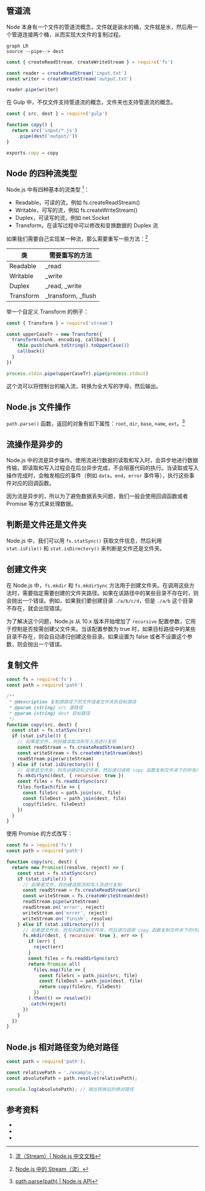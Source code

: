 ## 管道流

Node 本身有一个文件的管道流概念，文件就是装水的桶，文件就是水，然后用一个管道连接两个桶，从而实现大文件的复制过程。

```mermaid
graph LR
source --pipe--> dest
```

```js
const { createReadStream, createWriteStream } = require('fs')

const reader = createReadStream('input.txt')
const writer = createWriteStream('output.txt')

reader.pipe(writer)
```

在 Gulp 中，不仅文件支持管道流的概念，文件夹也支持管道流的概念。

```js
const { src, dest } = require('gulp')

function copy() {
  return src('input/*.js')
    .pipe(dest('output/'))
}

exports.copy = copy
```

## Node 的四种流类型

Node.js 中有四种基本的流类型 [^2]：

- Readable，可读的流，例如 fs.createReadStream()
- Writable，可写的流，例如 fs.createWriteStream()
- Duplex，可读写的流，例如 net.Socket
- Transform，在读写过程中可以修改和变换数据的 Duplex 流

如果我们需要自己实现某一种流，那么需要重写一些方法：[^3]

| 类 | 需要重写的方法 |
| -- | -- |
| Readable | _read |
| Writable | _write |
| Duplex | _read, _write |
| Transform | _transform, _flush |

举一个自定义 Transform 的例子：

```js
const { Transform } = require('stream')

const upperCaseTr = new Transform({
  transform(chunk, encoding, callback) {
    this.push(chunk.toString().toUpperCase())
    callback()
  }
})

process.stdin.pipe(upperCaseTr).pipe(process.stdout)
```

这个流可以将控制台的输入流，转换为全大写的字母，然后输出。

## Node.js 文件操作

`path.parse()` 函数，返回的对象有如下属性：`root`, `dir`, `base`, `name`, `ext`。[^4]

## 流操作是异步的

Node.js 中的流是异步操作。使用流进行数据的读取和写入时，会异步地进行数据传输，即读取和写入过程会在后台异步完成，不会阻塞代码的执行。当读取或写入操作完成时，会触发相应的事件（例如 `data`，`end`，`error` 事件等），执行这些事件对应的回调函数。

因为流是异步的，所以为了避免数据丢失问题，我们一般会使用回调函数或者 Promise 等方式来处理数据。

## 判断是文件还是文件夹

Node.js 中，我们可以用 `fs.statSync()` 获取文件信息，然后利用 `stat.isFile()` 和 `stat.isDirectory()` 来判断是文件还是文件夹。

## 创建文件夹

在 Node.js 中，`fs.mkdir` 和 `fs.mkdirSync` 方法用于创建文件夹。在调用这些方法时，需要指定需要创建的文件夹路径。如果在该路径中的某些目录不存在时，则会抛出一个错误。例如，如果我们要创建目录 `./a/b/c/d`，但是 `./a/b` 这个目录不存在，就会出现错误。

为了解决这个问题，Node.js 从 10.x 版本开始增加了 `recursive` 配置参数，它用于控制是否按需创建父文件夹。当该配置参数为 true 时，如果目标路径中的某些目录不存在，则会自动递归创建这些目录。如果设置为 false 或者不设置这个参数，则会抛出一个错误。

## 复制文件

```js
const fs = require('fs')
const path = require('path')

/**
 * @description 复制源路径下的文件或者文件夹到目标路径
 * @param {string} src 源路径
 * @param {string} dest 目标路径
 */
function copy(src, dest) {
  const stat = fs.statSync(src)
  if (stat.isFile()) {
    // 如果是文件，则创建读取流和写入流进行复制
    const readStream = fs.createReadStream(src)
    const writeStream = fs.createWriteStream(dest)
    readStream.pipe(writeStream)
  } else if (stat.isDirectory()) {
    // 如果是文件夹，则先创建目标文件夹，然后递归调用 copy 函数复制文件夹下的所有内容
    fs.mkdirSync(dest, { recursive: true })
    const files = fs.readdirSync(src)
    files.forEach(file => {
      const fileSrc = path.join(src, file)
      const fileDest = path.join(dest, file)
      copy(fileSrc, fileDest)
    })
  }
}
```

使用 Promise 的方式改写：

```js
const fs = require('fs')
const path = require('path')

function copy(src, dest) {
  return new Promise((resolve, reject) => {
    const stat = fs.statSync(src)
    if (stat.isFile()) {
      // 如果是文件，则创建读取流和写入流进行复制
      const readStream = fs.createReadStream(src)
      const writeStream = fs.createWriteStream(dest)
      readStream.pipe(writeStream)
      readStream.on('error', reject)
      writeStream.on('error', reject)
      writeStream.on('finish', resolve)
    } else if (stat.isDirectory()) {
      // 如果是文件夹，则先创建目标文件夹，然后递归调用 copy 函数复制文件夹下的内容
      fs.mkdir(dest, { recursive: true }, err => {
        if (err) {
          reject(err)
        }
        const files = fs.readdirSync(src)
        return Promise.all(
          files.map(file => {
            const fileSrc = path.join(src, file)
            const fileDest = path.join(dest, file)
            return copy(fileSrc, fileDest)
          })
        ).then(() => resolve())
        .catch(reject)
      })
    }
  })
}
```

## Node.js 相对路径变为绝对路径

```js
const path = require('path');

const relativePath = './example.js';
const absolutePath = path.resolve(relativePath);

console.log(absolutePath); // 输出转换后的绝对路径
```

## 参考资料

- [^2]: [流（Stream）| Node.js 中文文档](https://www.nodeapp.cn/stream.html#stream_types_of_streams)
- [^3]: [Node.js 中的 Stream（流）](https://heptaluan.github.io/2019/10/09/Node/01/#%E6%B5%81%E7%9A%84%E5%88%86%E7%B1%BB)
- [^4]: [path.parse(path) | Node.js API](https://nodejs.cn/api/path/path_parse_path.html)
